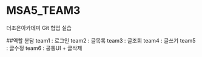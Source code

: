 # MSA5_TEAM3
더조은아카데미 Git 협업 실습

##역할 분담
team1 : 로그인
team2 : 글목록
team3 : 글조회
team4 : 글쓰기
team5 : 글수정
team6 : 공통UI + 글삭제
